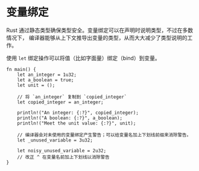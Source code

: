 # 变量绑定

Rust 通过静态类型确保类型安全。变量绑定可以在声明时说明类型，不过在多数情况下，
编译器能够从上下文推导出变量的类型，从而大大减少了类型说明的工作。

使用 `let` 绑定操作可以将值（比如字面量）绑定（bind）到变量。

```rust,editable
fn main() {
    let an_integer = 1u32;
    let a_boolean = true;
    let unit = ();

    // 将 `an_integer` 复制到 `copied_integer`
    let copied_integer = an_integer;

    println!("An integer: {:?}", copied_integer);
    println!("A boolean: {:?}", a_boolean);
    println!("Meet the unit value: {:?}", unit);

    // 编译器会对未使用的变量绑定产生警告；可以给变量名加上下划线前缀来消除警告。
    let _unused_variable = 3u32;

    let noisy_unused_variable = 2u32;
    // 改正 ^ 在变量名前加上下划线以消除警告
}
```
